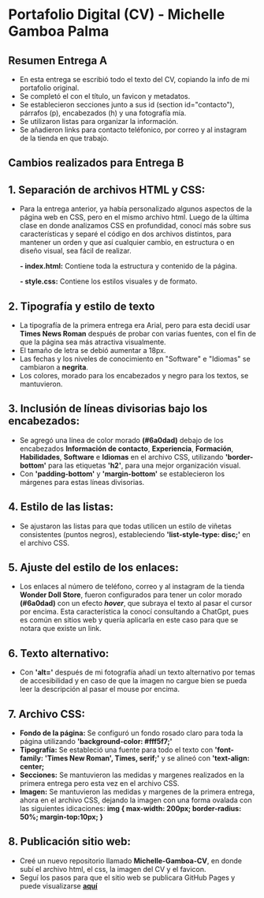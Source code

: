 # Portafolio Digital (CV) - Michelle Gamboa Palma

## Resumen Entrega A
- En esta entrega se escribió todo el texto del CV, copiando la info de mi portafolio original.
- Se completó el <head> con el título, un favicon y metadatos.
- Se establecieron secciones junto a sus id (section id="contacto"), párrafos (p), encabezados (h) y una fotografía mía.
- Se utilizaron listas para organizar la información.
- Se añadieron links para contacto teléfonico, por correo y al instagram de la tienda en que trabajo.
  
## Cambios realizados para Entrega B

## 1. Separación de archivos HTML y CSS:
   - Para la entrega anterior, ya había personalizado algunos aspectos de la página web en CSS, pero en el mismo archivo html. Luego de la última clase en donde analizamos CSS en profundidad, conocí más sobre sus características y separé el código en dos archivos distintos, para mantener un orden y que así cualquier cambio, en estructura o en diseño visual, sea fácil de realizar. 

     **- index.html:** Contiene toda la estructura y contenido de la página.

     **- style.css:** Contiene los estilos visuales y de formato.
     
## 2. Tipografía y estilo de texto
  - La tipografía de la primera entrega era Arial, pero para esta decidí usar **Times News Roman** después de probar con varias fuentes, con el fin de que la página sea más atractiva visualmente.
  - El tamaño de letra se debió aumentar a 18px.
  - Las fechas y los niveles de conocimiento en "Software" e "Idiomas" se cambiaron a **negrita**.
  - Los colores, morado para los encabezados y negro para los textos, se mantuvieron.
    
## 3. Inclusión de líneas divisorias bajo los encabezados:
   - Se agregó una línea de color morado **(#6a0dad)** debajo de los encabezados **Información de contacto**, **Experiencia**, **Formación**, **Habilidades**, **Software** e **Idiomas** en el archivo CSS, utilizando **'border-bottom'** para las etiquetas **'h2'**, para una mejor organización visual.
   - Con **'padding-bottom'** y **'margin-bottom'** se establecieron los márgenes para estas líneas divisorias.

## 4. Estilo de las listas:
   - Se ajustaron las listas para que todas utilicen un estilo de viñetas consistentes (puntos negros), estableciendo **'list-style-type: disc;'** en el archivo CSS. 

## 5. Ajuste del estilo de los enlaces:
   - Los enlaces al número de teléfono, correo y al instagram de la tienda **Wonder Doll Store**, fueron configurados para tener un color morado **(#6a0dad)** con un efecto ***hover***, que subraya el texto al pasar el cursor por encima. Esta característica la conocí consultando a ChatGpt, pues es común en sitios web y quería aplicarla en este caso para que se notara que existe un link.

## 6. Texto alternativo:
   - Con **'alt='** después de mi fotografía añadí un texto alternativo por temas de accesibilidad y en caso de que la imagen no cargue bien se pueda leer la descripción al pasar el mouse por encima.

## 7. Archivo CSS:
   - **Fondo de la página:** Se configuró un fondo rosado claro para toda la página utilizando **'background-color: #fff5f7;'**
   - **Tipografía:** Se estableció una fuente para todo el texto con **'font-family: 'Times New Roman', Times, serif;'** y se alineó con **'text-align: center;**
   - **Secciones:** Se mantuvieron las medidas y margenes realizados en la primera entrega pero esta vez en el archivo CSS.
   - **Imagen:** Se mantuvieron las medidas y margenes de la primera entrega, ahora en el archivo CSS, dejando la imagen con una forma ovalada con las siguientes idicaciones: **img {
  max-width: 200px;
    border-radius: 50%;
    margin-top:10px;
}**

## 8. Publicación sitio web:
  - Creé un nuevo repositorio llamado **Michelle-Gamboa-CV**, en donde subí el archivo html, el css, la imagen del CV y el favicon.
  - Seguí los pasos para que el sitio web se publicara GitHub Pages y puede visualizarse **[aquí](https://michelle-7.github.io/Michelle-Gamboa-CV/)**


